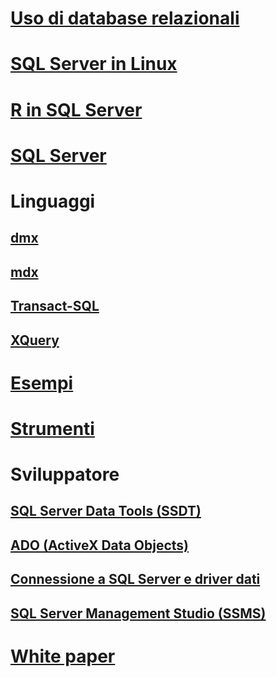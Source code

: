 # [Uso di database relazionali](./relational-databases/toc.md)
        
# [SQL Server in Linux](./linux/TOC.md)        
        
# [R in SQL Server](./advanced-analytics/r-services/toc.md)        
        
# [SQL Server](./sql-server/toc.md)        
        
# Linguaggi        
## [dmx](./dmx/toc.md)        
## [mdx](./mdx/toc.md)        
## [Transact-SQL](./t-sql/toc.md)        
## [XQuery](./xquery/toc.md)        
        
# [Esempi](./sample/TOC.md)        
        
# [Strumenti](./tools/toc.md)        
        
# Sviluppatore        
## [SQL Server Data Tools (SSDT)](./ssdt/TOC.md)        
## [ADO (ActiveX Data Objects)](./ado/TOC.md)        
## [Connessione a SQL Server e driver dati](./connect/TOC.md)        
## [SQL Server Management Studio (SSMS)](./ssms/TOC.md)        
        
# [White paper](./whitepapers/toc.md)
